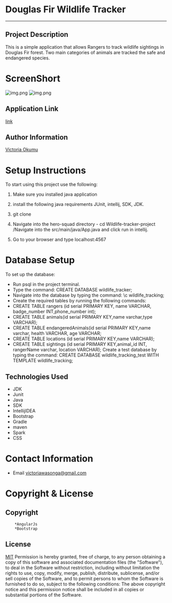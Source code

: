 # Douglas Fir Wildlife Tracker
---
## Project Description
This is a simple application that allows Rangers to track wildlife sightings in Douglas Fir forest. Two main categories of animals are tracked the safe and endangered species.
# ScreenShort
![img.png](img.png)
![img.png](img.png)
## Application Link
[link](https://wildlifetrackervicky.herokuapp.com//)

## Author Information
[Victoria Okumu](https://github.com/vokumu)
# Setup Instructions
To start using this project use the following:
1. Make sure you installed java application

2. install the following java requirements JUnit, intellij, SDK, JDK.

3. git clone

4. Navigate into the hero-squad directory - cd Wildlife-tracker-project /Navigate into the src/main/java/App.java and click run in intellij.

5. Go to your browser and type localhost:4567
# Database Setup
To set up the database:
* Run psql in the project terminal.
* Type the command: CREATE DATABASE wildlife_tracker;
* Navigate into the database by typing the command: \c wildlife_tracking;
* Create the required tables by running the following commands:
* CREATE TABLE rangers (id serial PRIMARY KEY, name VARCHAR, badge_number INT,phone_number int);
* CREATE TABLE animals(id serial PRIMARY KEY,name varchar,type VARCHAR);
* CREATE TABLE endangeredAnimals(id serial PRIMARY KEY,name varchar, health VARCHAR, age VARCHAR;
* CREATE TABLE locations (id serial PRIMARY KEY,name VARCHAR);
* CREATE TABLE sightings (id serial PRIMARY KEY,animal_id INT, rangerName varchar, location VARCHAR);
  Create a test database by typing the command: CREATE DATABASE wildlife_tracking_test WITH TEMPLATE wildlife_tracking;

## Technologies Used
* JDK
* Junit
* Java
* SDK
* IntellijIDEA
* Bootstrap
* Gradle
* maven
* Spark
* CSS
# Contact Information
- Email <victoriawasonga@gmail.com>

# Copyright  & License
## Copyright
        *AngularJs
        *Bootstrap


## License
[MIT](LICENSE)
Permission is hereby granted, free of charge, to any person obtaining a copy of this software and associated documentation files (the "Software"), to deal in the Software without restriction, including without limitation the rights to use, copy, modify, merge, publish, distribute, sublicense, and/or sell copies of the Software, and to permit persons to whom the Software is furnished to do so, subject to the following conditions:
The above copyright notice and this permission notice shall be included in all copies or substantial portions of the Software.